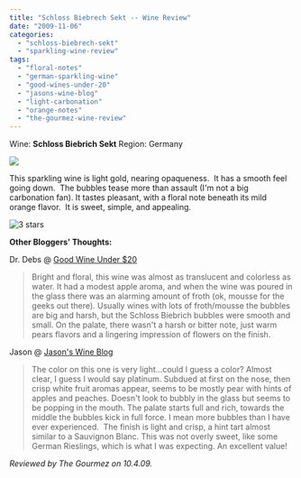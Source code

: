 ```yaml
---
title: "Schloss Biebrech Sekt -- Wine Review"
date: "2009-11-06"
categories:
  - "schloss-biebrech-sekt"
  - "sparkling-wine-review"
tags:
  - "floral-notes"
  - "german-sparkling-wine"
  - "good-wines-under-20"
  - "jasons-wine-blog"
  - "light-carbonation"
  - "orange-notes"
  - "the-gourmez-wine-review"
---
```


Wine: **Schloss Biebrich Sekt** Region: Germany

![](http://www.rebeccagomezfarrell.com/gourmez/photos/schloss.jpg)

This sparkling wine is light gold, nearing opaqueness.  It has a smooth feel going down.  The bubbles tease more than assault (I'm not a big carbonation fan). It tastes pleasant, with a floral note beneath its mild orange flavor.  It is sweet, simple, and appealing.

![3 stars](http://s3.amazonaws.com/thegourmez-wpmedia/2009/02/rating_avocado1.gif "rating_avocado1")

**Other Bloggers' Thoughts:**

Dr. Debs @ [Good Wine Under $20](http://goodwineunder20.blogspot.com/2006/12/german-sparkling-wine-nv-schloss.html)

> Bright and floral, this wine was almost as translucent and colorless as water. It had a modest apple aroma, and when the wine was poured in the glass there was an alarming amount of froth (ok, mousse for the geeks out there). Usually wines with lots of froth/mousse the bubbles are big and harsh, but the Schloss Biebrich bubbles were smooth and small. On the palate, there wasn't a harsh or bitter note, just warm pears flavors and a lingering impression of flowers on the finish.

Jason @ [Jason's Wine Blog](http://jasonswineblog.com/2008/05/18/nv-schloss-biebrich-sekt/)

> The color on this one is very light...could I guess a color? Almost clear, I guess I would say platinum. Subdued at first on the nose, then crisp white fruit aromas appear, seems to be mostly pear with hints of apples and peaches. Doesn't look to bubbly in the glass but seems to be popping in the mouth. The palate starts full and rich, towards the middle the bubbles kick in full force. I mean more bubbles than I have ever experienced.  The finish is light and crisp, a hint tart almost similar to a Sauvignon Blanc. This was not overly sweet, like some German Rieslings, which is what I was expecting. An excellent value!

_Reviewed by The Gourmez on 10.4.09._
